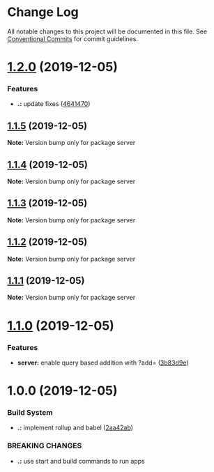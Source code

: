 # Change Log

All notable changes to this project will be documented in this file.
See [Conventional Commits](https://conventionalcommits.org) for commit guidelines.

# [1.2.0](https://github.com/KevinMind/micro-poc/compare/server@1.1.5...server@1.2.0) (2019-12-05)


### Features

* **.:** update fixes ([4641470](https://github.com/KevinMind/micro-poc/commit/4641470938bde427e3521ec7ac09ea6e3682ac1f))





## [1.1.5](https://github.com/KevinMind/micro-poc/compare/server@1.1.4...server@1.1.5) (2019-12-05)

**Note:** Version bump only for package server





## [1.1.4](https://github.com/KevinMind/micro-poc/compare/server@1.1.3...server@1.1.4) (2019-12-05)

**Note:** Version bump only for package server





## [1.1.3](https://github.com/KevinMind/micro-poc/compare/server@1.1.2...server@1.1.3) (2019-12-05)

**Note:** Version bump only for package server





## [1.1.2](https://github.com/KevinMind/micro-poc/compare/server@1.1.1...server@1.1.2) (2019-12-05)

**Note:** Version bump only for package server





## [1.1.1](https://github.com/KevinMind/micro-poc/compare/server@1.1.0...server@1.1.1) (2019-12-05)

**Note:** Version bump only for package server





# [1.1.0](https://github.com/KevinMind/micro-poc/compare/server@1.0.0...server@1.1.0) (2019-12-05)


### Features

* **server:** enable query based addition with ?add=<value> ([3b83d9e](https://github.com/KevinMind/micro-poc/commit/3b83d9e7a4456ebeb8442ecf416e2afba0be999d))





# 1.0.0 (2019-12-05)


### Build System

* **.:** implement rollup and babel ([2aa42ab](https://github.com/KevinMind/micro-poc/commit/2aa42ab527e8e85dd7225c4239e6ceaf37a0be21))


### BREAKING CHANGES

* **.:** use start and build commands to run apps
